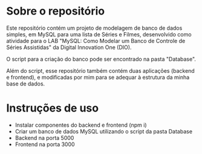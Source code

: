 # Sobre o repositório

Este repositório contém um projeto de modelagem de banco de dados
simples, em MySQL para uma lista de Séries e Filmes, desenvolvido
como atividade para o LAB "MySQL: Como Modelar um Banco de Controle
de Séries Assistidas" da Digital Innovation One (DIO).

O script para a criação do banco pode ser encontrado na pasta "Database".

Além do script, esse repositório também contém duas aplicações 
(backend e frontend),
e modificadas por mim para se adequar à estrutura da minha base de dados.

# Instruções de uso

- Instalar componentes do backend e frontend (npm i)
- Criar um banco de dados MySQL utilizando o script da pasta Database
- Backend na porta 5000
- Frontend na porta 3000

